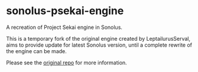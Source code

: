 # sonolus-psekai-engine

A recreation of Project Sekai engine in Sonolus.

This is a temporary fork of the original engine created by LeptailurusServal, aims to provide update for latest Sonolus version, until a complete rewrite of the engine can be made.

Please see the [original repo](https://github.com/LeptailurusServal/sonolus-psekai-engine) for more information.
